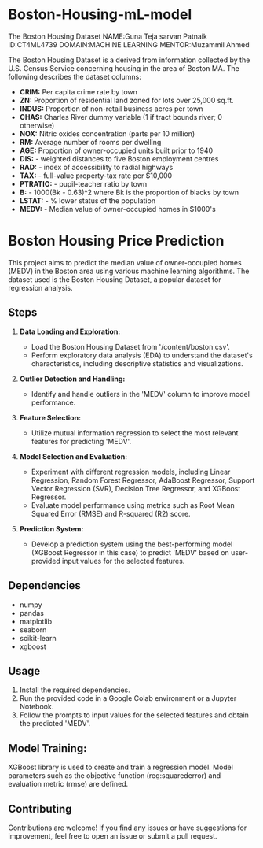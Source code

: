 # Boston-Housing-mL-model
The Boston Housing Dataset
NAME:Guna Teja sarvan Patnaik
ID:CT4ML4739
DOMAIN:MACHINE LEARNING
MENTOR:Muzammil Ahmed

The Boston Housing Dataset is a derived from information collected by the U.S. Census Service concerning housing in the area of Boston MA. The following describes the dataset columns:

* **CRIM:** Per capita crime rate by town
* **ZN:** Proportion of residential land zoned for lots over 25,000 sq.ft.
* **INDUS:** Proportion of non-retail business acres per town
* **CHAS:** Charles River dummy variable (1 if tract bounds river; 0 otherwise)
* **NOX:** Nitric oxides concentration (parts per 10 million)
* **RM:** Average number of rooms per dwelling
* **AGE:** Proportion of owner-occupied units built prior to 1940
* **DIS:** - weighted distances to five Boston employment centres
* **RAD:** - index of accessibility to radial highways
* **TAX:** - full-value property-tax rate per $10,000
* **PTRATIO:** - pupil-teacher ratio by town
* **B:** - 1000(Bk - 0.63)^2 where Bk is the proportion of blacks by town
* **LSTAT:** - % lower status of the population
* **MEDV:** - Median value of owner-occupied homes in $1000's
# Boston Housing Price Prediction

This project aims to predict the median value of owner-occupied homes (MEDV) in the Boston area using various machine learning algorithms. The dataset used is the Boston Housing Dataset, a popular dataset for regression analysis.

## Steps

1. **Data Loading and Exploration:**
   - Load the Boston Housing Dataset from '/content/boston.csv'.
   - Perform exploratory data analysis (EDA) to understand the dataset's characteristics, including descriptive statistics and visualizations.

2. **Outlier Detection and Handling:**
   - Identify and handle outliers in the 'MEDV' column to improve model performance.

3. **Feature Selection:**
   - Utilize mutual information regression to select the most relevant features for predicting 'MEDV'.

4. **Model Selection and Evaluation:**
   - Experiment with different regression models, including Linear Regression, Random Forest Regressor, AdaBoost Regressor, Support Vector Regression (SVR), Decision Tree Regressor, and XGBoost Regressor.
   - Evaluate model performance using metrics such as Root Mean Squared Error (RMSE) and R-squared (R2) score.

5. **Prediction System:**
   - Develop a prediction system using the best-performing model (XGBoost Regressor in this case) to predict 'MEDV' based on user-provided input values for the selected features.

## Dependencies

- numpy
- pandas
- matplotlib
- seaborn
- scikit-learn
- xgboost

## Usage

1. Install the required dependencies.
2. Run the provided code in a Google Colab environment or a Jupyter Notebook.
3. Follow the prompts to input values for the selected features and obtain the predicted 'MEDV'.

## Model Training:

XGBoost library is used to create and train a regression model.
Model parameters such as the objective function (reg:squarederror) and evaluation metric (rmse) are defined.

## Contributing

Contributions are welcome! If you find any issues or have suggestions for improvement, feel free to open an issue or submit a pull request.
